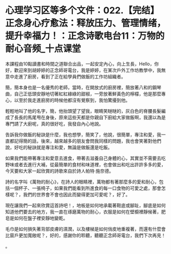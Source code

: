 # 心理学习区等多个文件：022.【完结】正念身心疗愈法：释放压力、管理情绪，提升幸福力！：正念诗歌电台11：万物的耐心音频_十点课堂

本課程由10點讀書和時間之道聯合出品，一起安定內心，向上生長，Hello，你好，歡迎來到胡婷婷的正念師哥電台，我是婷婷，在某次戶外工作坊教學中，我無意中走進了廚房，看到了正在給學員們做飯的工作坊組織者。

簡，簡本身也是一名優秀的老師，當時，在開放式的廚房裡，簡放著八和的鋼琴曲，自己正低頭安靜地切著紅紅綠綠的甜椒，一旁放著鮮黃色的檸檬，他是那麼專心，以至於我走進廚房的時候他都沒有覺察到，我怕驚擾到他。

輕輕地叫了他的名字，簡，他抬頭望了望我，眼睛笑瞇瞇的，灰白色的脊腰長髮編成了長長的馬尾甩在身後，原來這些天都是你親自下廚給大家做飯啊，我還以為是專門請了大廚呢，真的很好吃，我發自內心地說。

告訴我你做飯的秘訣是什麼，我也想學，簡笑了，他說，很簡單，專注和愛，我一直都記得簡的話，後來，越來越多的朋友會問我同樣的問題，我也會笑著對他們說，好吃的秘訣就是專注和愛，無論是做飯還是吃飯。

如果我們能帶著專注和愛意去進食，帶著去滋養自己身體的心，其實並不需要去吃野味或者去進行大補，從最簡單的食材和味道裡，也會做出和吃出許許多多的愛，今天要和大家一起欣賞的詩歌來自於詩人帕特·施奈德。

詩的名字叫《萬物的耐心》，在詩人的眼睛裡，萬物都有著那麼多的愛和耐心，包括一個杯子、一張椅子，如果我們能看到所進食的每一口食物的可愛之處，那會怎樣呢？，我們的世界會不會也因此而變得更加可愛呢？，好了。

現在讓我們一起來欣賞這首詩吧！，地板是如何地承載著鞋底或腳趾，腳底是如何知道他們要去的地方，我一直在琢磨萬物的耐心，衣服是如何在壁櫥裡靜候著，肥皂是如何在盤子裡安靜地變乾。

毛巾是如何損失著背部皮膚的濕潤，以及樓梯是如何俏皮地重複著，而還有什麼會比窗戶更加寬敞呢？，好的，感謝你的聆聽，聽聽正念師哥電台，我們下次再見！

。